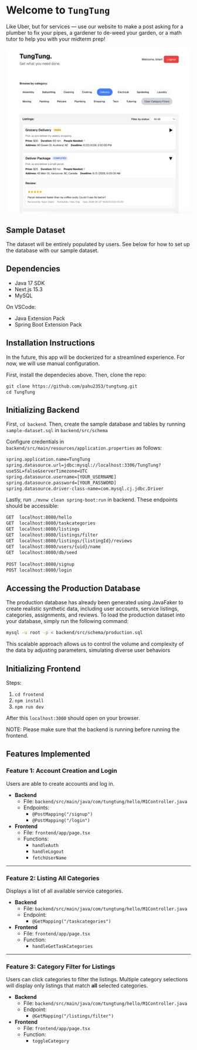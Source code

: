 # Welcome to `TungTung`
Like Uber, but for services — use our website to make a post asking for a plumber to fix your pipes, a gardener to de-weed your garden, or a math tutor to help you with your midterm prep!

<!-- ![image](https://github.com/user-attachments/assets/a7433faf-eac2-48ee-b30b-99489b020541) -->
![alt text](image.png)

## Sample Dataset
The dataset will be entirely populated by users. See below for how to set up the database with our sample dataset.

## Dependencies
- Java 17 SDK
- Next.js 15.3
- MySQL

On VSCode:
- Java Extension Pack
- Spring Boot Extension Pack

## Installation Instructions
In the future, this app will be dockerized for a streamlined experience. For now, we will use manual configuration.

First, install the dependecies above. Then, clone the repo:
```
git clone https://github.com/pahu2353/tungtung.git
cd TungTung
```

## Initializing Backend

First, `cd backend`. Then, create the sample database and tables by running `sample-dataset.sql` in `backend/src/schema`

Configure credentials in `backend/src/main/resources/application.properties` as follows:
```
spring.application.name=TungTung
spring.datasource.url=jdbc:mysql://localhost:3306/TungTung?useSSL=false&serverTimezone=UTC
spring.datasource.username=[YOUR_USERNAME]
spring.datasource.password=[YOUR_PASSWORD]
spring.datasource.driver-class-name=com.mysql.cj.jdbc.Driver
```

Lastly, run `./mvnw clean spring-boot:run` in backend. These endpoints should be accessible:

```
GET  localhost:8080/hello
GET  localhost:8080/taskcategories
GET  localhost:8080/listings
GET  localhost:8080/listings/filter
GET  localhost:8080/listings/{listingId}/reviews
GET  localhost:8080/users/{uid}/name
GET  localhost:8080/db/seed

POST localhost:8080/signup
POST localhost:8080/login
```

## Accessing the Production Database

The production database has already been generated using JavaFaker to create realistic synthetic data, including user accounts, service listings, categories, assignments, and reviews. To load the production dataset into your database, simply run the following command:

```bash
mysql -u root -p < backend/src/schema/production.sql
```

This scalable approach allows us to control the volume and complexity of the data by adjusting parameters, simulating diverse user behaviors

## Initializing Frontend

Steps:

1. `cd frontend`
2. `npm install`
3. `npm run dev`

After this `localhost:3000` should open on your browser.

NOTE: Please make sure that the backend is running before running the frontend.


## Features Implemented

### Feature 1: Account Creation and Login
Users are able to create accounts and log in.

- **Backend**
  - File: `backend/src/main/java/com/tungtung/hello/M1Controller.java`
  - Endpoints:
    - `@PostMapping("/signup")`
    - `@PostMapping("/login")`
- **Frontend**
  - File: `frontend/app/page.tsx`
  - Functions:
    - `handleAuth`
    - `handleLogout`
    - `fetchUserName`

---

### Feature 2: Listing All Categories
Displays a list of all available service categories.

- **Backend**
  - File: `backend/src/main/java/com/tungtung/hello/M1Controller.java`
  - Endpoint:
    - `@GetMapping("/taskcategories")`
- **Frontend**
  - File: `frontend/app/page.tsx`
  - Function:
    - `handleGetTaskCategories`

---

### Feature 3: Category Filter for Listings
Users can click categories to filter the listings. Multiple category selections will display only listings that match **all** selected categories.

- **Backend**
  - File: `backend/src/main/java/com/tungtung/hello/M1Controller.java`
  - Endpoint:
    - `@GetMapping("/listings/filter")`
- **Frontend**
  - File: `frontend/app/page.tsx`
  - Function:
    - `toggleCategory`
